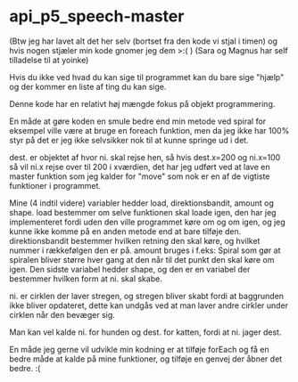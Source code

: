 # api_p5_speech-master
(Btw jeg har lavet alt det her selv (bortset fra den kode vi stjal i timen) og hvis nogen stjæler min kode gnomer jeg dem >:( )
(Sara og Magnus har self tilladelse til at yoinke)

Hvis du ikke ved hvad du kan sige til programmet kan du bare sige "hjælp" og der kommer en liste af ting du kan sige.

Denne kode har en relativt høj mængde fokus på objekt programmering.

En måde at gøre koden en smule bedre end min metode ved spiral for eksempel ville være at bruge en foreach funktion, men da jeg ikke har 100% styr på det er jeg ikke selvsikker nok til at kunne springe ud i det.

dest. er objektet af hvor ni. skal rejse hen, så hvis dest.x=200 og ni.x=100 så vil ni.x rejse over til 200 i xværdien, det har jeg udført ved at lave en master funktion som jeg kalder for "move" som nok er en af de vigtiste funktioner i programmet.

Mine (4 indtil videre) variabler hedder load, direktionsbandit, amount og shape. load bestemmer om selve funktionen skal loade igen, den har jeg implementeret fordi uden den ville programmet køre om og om igen, og jeg kunne ikke komme på en anden metode end at bare tilføje den. direktionsbandit bestemmer hvilken retning den skal køre, og hvilket nummer i rækkefølgen den er på. amount bruges i f.eks: Spiral som gør at spiralen bliver større hver gang at den når til det punkt den skal køre om igen. Den sidste variabel hedder shape, og den er en variabel der bestemmer hvilken form at ni. skal skabe.

ni. er cirklen der laver stregen, og stregen bliver skabt fordi at baggrunden ikke bliver opdateret, dette kan undgås ved at man laver andre cirkler under cirklen når den bevæger sig.

Man kan vel kalde ni. for hunden og dest. for katten, fordi at ni. jager dest. 

En måde jeg gerne vil udvikle min kodning er at tilføje forEach og få en bedre måde at kalde på mine funktioner, og tilføje en genvej der åbner det bedre. :(
